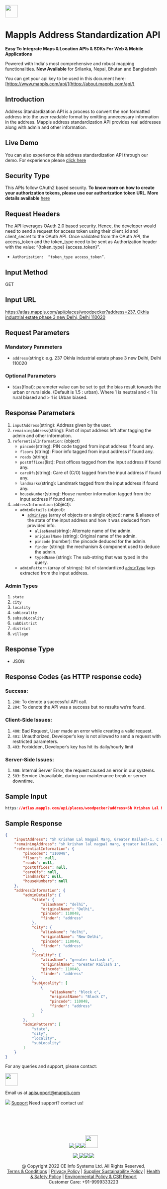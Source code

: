 [<img src="https://about.mappls.com/api/img/mapmyindia-api.png" height="40"/> </p>](https://about.mappls.com/api/)
# Mappls Address Standardization API

**Easy To Integrate Maps & Location APIs & SDKs For Web & Mobile Applications**

Powered with India's most comprehensive and robust mapping functionalities.
**Now Available**  for Srilanka, Nepal, Bhutan and Bangladesh

You can get your api key to be used in this document here: [https://www.mappls.com/api/](https://about.mappls.com/api/)

## Introduction
Address Standardization API is a process to convert the non formatted address into the user readable format by omitting unnecessary information in the address. Mappls address standardization API provides real addresses along with admin and other information.

## Live Demo

You can also experience this address standardization API through our demo. For experience please [click here](https://www.mapmyindia.com/api/advanced-maps/woodpecker_demo/)

## Security Type
This APIs follow OAuth2 based security. **To know more on how to create your authorization tokens, please use our authorization token URL. More details available**  [here](https://about.mappls.com/api/advanced-maps/doc/authentication-api.php)

## Request Headers

The API leverages OAuth 2.0 based security. Hence, the developer would need to send a request for access token using their client_id and client_secret to the OAuth API. Once validated from the OAuth API, the access_token and the token_type need to be sent as Authorization header with the value: “{token_type} {access_token}”.

-  `Authorization:  “token_type access_token”`.


## Input Method
GET

## Input URL

[https://atlas.mappls.com/api/places/woodpecker?address=237, Okhla industrial estate phase 3 new Delhi, Delhi 110020](https://atlas.mappls.com/api/places/woodpecker?address=237,%20Okhla%20industrial%20estate%20phase%203%20new%20Delhi,%20Delhi%20110020)

## Request Parameters

### Mandatory Parameters

 - `address`(string): e.g. 237 Okhla industrial estate phase 3 new Delhi, Delhi 110020

### Optional Parameters

- `bias`(float): parameter value can be set to get the bias result towards the urban or rural side. (Default is 1.5 : urban). Where 1 is neutral and < 1 is rural biased and > 1 is Urban biased.

## Response Parameters

1. `inputAddress`(string): Address given by the user.
2. `remainingAddress`(string): Part of input address left after tagging the admin and other information.
3. `referentialInformation`: (object)
	- `pincode`(string): PIN code tagged from input address if found any.
	- `floors` (string): Floor info tagged from input address if found any.
	- `roads` (string): 
	- `postOffices`(list): Post offices tagged from the input address if found any.
	- `careOfs`(string): Care of (C/O) tagged from the input address if found any.
	- `landmarks`(string): Landmark tagged from the input address if found any.
	- `houseNumber`(string): House number information tagged from the input address if found any.
4. `addressInformation` (object): 
	- `adminDetails` (object): 
		- [`adminType`](#adminTypes) (array of objects or a single object): name & aliases of the state of the input address and how it was deduced from provided info.
			- `aliasName`(string): Alternate name of the admin.
			- `originalName` (string): Original name of the admin.
			- `pincode` (number):  the pincode deduced for the admin.
			- `finder` (string): the mechanism & component used to deduce the admin.
			- `typedName` (string): The sub-string that was typed in the query.
	- `adminPattern` (array of strings): list of standardized [`adminType`](#adminTypes) tags extracted from the input address.

### <a name="adminTypes">Admin Types</a>
1. `state`
2. `city`
3. `locality`
4. `subLocality`
5. `subsubLocality`
6. `subDistrict`
7. `district`
8. `village`

## Response Type

- JSON

## Response Codes {as HTTP response code}

### Success:

1. `200`: To denote a successful API call. 
2. `204`: To denote the API was a success but no results we’re found.

### Client-Side Issues:

1. `400`: Bad Request, User made an error while creating a valid request. 
2. `401`: Unauthorized, Developer’s key is not allowed to send a request with restricted parameters. 
3. `403`: Forbidden, Developer’s key has hit its daily/hourly limit

### Server-Side Issues:

1. `500`: Internal Server Error, the request caused an error in our systems. 
2. `503`: Service Unavailable, during our maintenance break or server downtime.

## Sample Input

```css
https://atlas.mappls.com/api/places/woodpecker?address=Sh Krishan Lal Nagpal Marg, Greater Kailash-1, C Block, Greater Kailash I, Greater Kailash, New Delhi, Delhi 110048
```

## Sample Response

```json
{
	"inputAddress": "Sh Krishan Lal Nagpal Marg, Greater Kailash-1, C Block, Greater Kailash I, Greater Kailash, New Delhi, Delhi 110048",
	"remainingAddress": "sh krishan lal nagpal marg, greater kailash, - 1 greater kailash, new",
	"referentialInformation": {
		"pincodes": "110048",
		"floors": null,
		"roads": null,
		"postOffices": null,
		"careOfs": null,
		"landmarks": null,
		"houseNumbers": null
	},
	"addressInformation": {
		"adminDetails": {
			"state": {
				"aliasName": "delhi",
				"originalName": "Delhi",
				"pincode": 110048,
				"finder": "address"
			},
			"city": {
				"aliasName": "delhi",
				"originalName": "New Delhi",
				"pincode": 110048,
				"finder": "address"
			},
			"locality": {
				"aliasName": "greater kailash i",
				"originalName": "Greater Kailash 1",
				"pincode": 110048,
				"finder": "address"
			},
			"subLocality": [
				{
					"aliasName": "block c",
					"originalName": "Block C",
					"pincode": 110048,
					"finder": "address"
				}
			]
		},
		"adminPattern": [
			"state",
			"city",
			"locality",
			"subLocality"
		]
	}
}
```

For any queries and support, please contact: 

[<img src="https://about.mappls.com/images/mappls-logo.svg" height="40"/> </p>](https://about.mappls.com/api/)
Email us at [apisupport@mappls.com](mailto:apisupport@mappls.com)


![](https://www.mapmyindia.com/api/img/icons/support.png)
[Support](https://about.mappls.com/contact/)
Need support? contact us!

<br></br>
<br></br>

[<p align="center"> <img src="https://www.mapmyindia.com/api/img/icons/stack-overflow.png"/> ](https://stackoverflow.com/questions/tagged/mappls-api)[![](https://www.mapmyindia.com/api/img/icons/blog.png)](https://about.mappls.com/blog/)[![](https://www.mapmyindia.com/api/img/icons/gethub.png)](https://github.com/Mappls-api)[<img src="https://mmi-api-team.s3.ap-south-1.amazonaws.com/API-Team/npm-logo.one-third%5B1%5D.png" height="40"/> </p>](https://www.npmjs.com/org/mapmyindia) 



[<p align="center"> <img src="https://www.mapmyindia.com/june-newsletter/icon4.png"/> ](https://www.facebook.com/Mapplsofficial)[![](https://www.mapmyindia.com/june-newsletter/icon2.png)](https://twitter.com/mappls)[![](https://www.mapmyindia.com/newsletter/2017/aug/llinkedin.png)](https://www.linkedin.com/company/mappls/)[![](https://www.mapmyindia.com/june-newsletter/icon3.png)](https://www.youtube.com/channel/UCAWvWsh-dZLLeUU7_J9HiOA)




<div align="center">@ Copyright 2022 CE Info Systems Ltd. All Rights Reserved.</div>

<div align="center"> <a href="https://about.mappls.com/api/terms-&-conditions">Terms & Conditions</a> | <a href="https://www.mappls.com/about/privacy-policy">Privacy Policy</a> | <a href="https://www.mappls.com/pdf/mappls-sustainability-policy-healt-labour-rules-supplir-sustainability.pdf">Supplier Sustainability Policy</a> | <a href="https://www.mappls.com/pdf/Health-Safety-Management.pdf">Health & Safety Policy</a> | <a href="https://www.mappls.com/pdf/Environment-Sustainability-Policy-CSR-Report.pdf">Environmental Policy & CSR Report</a>

<div align="center">Customer Care: +91-9999333223</div>